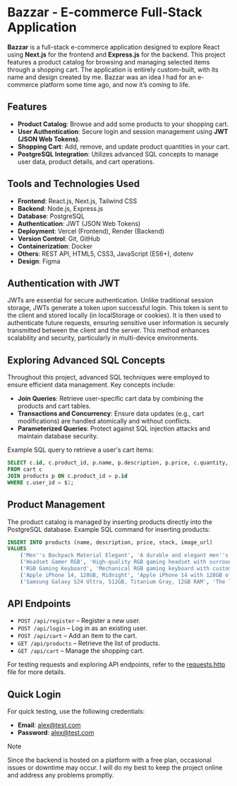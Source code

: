 # Bazzar - E-commerce Full-Stack Application

**Bazzar** is a full-stack e-commerce application designed to explore React using **Next.js** for the frontend and **Express.js** for the backend. This project features a product catalog for browsing and managing selected items through a shopping cart. The application is entirely custom-built, with its name and design created by me. Bazzar was an idea I had for an e-commerce platform some time ago, and now it’s coming to life.

## Features
- **Product Catalog**: Browse and add some products to your shopping cart.
- **User Authentication**: Secure login and session management using **JWT (JSON Web Tokens)**.
- **Shopping Cart**: Add, remove, and update product quantities in your cart.
- **PostgreSQL Integration**: Utilizes advanced SQL concepts to manage user data, product details, and cart operations.

## Tools and Technologies Used

- **Frontend**: React.js, Next.js, Tailwind CSS
- **Backend**: Node.js, Express.js
- **Database**: PostgreSQL
- **Authentication**: JWT (JSON Web Tokens)
- **Deployment**: Vercel (Frontend), Render (Backend)
- **Version Control**: Git, GitHub
- **Containerization**: Docker
- **Others**: REST API, HTML5, CSS3, JavaScript (ES6+), dotenv
- **Design**: Figma

## Authentication with JWT
JWTs are essential for secure authentication. Unlike traditional session storage, JWTs generate a token upon successful login. This token is sent to the client and stored locally (in localStorage or cookies). It is then used to authenticate future requests, ensuring sensitive user information is securely transmitted between the client and the server. This method enhances scalability and security, particularly in multi-device environments.

## Exploring Advanced SQL Concepts
Throughout this project, advanced SQL techniques were employed to ensure efficient data management. Key concepts include:
- **Join Queries**: Retrieve user-specific cart data by combining the products and cart tables.
- **Transactions and Concurrency**: Ensure data updates (e.g., cart modifications) are handled atomically and without conflicts.
- **Parameterized Queries**: Protect against SQL injection attacks and maintain database security.

Example SQL query to retrieve a user's cart items:

```sql
SELECT c.id, c.product_id, p.name, p.description, p.price, c.quantity, p.image_url
FROM cart c
JOIN products p ON c.product_id = p.id
WHERE c.user_id = $1;
```

## Product Management
The product catalog is managed by inserting products directly into the PostgreSQL database. Example SQL command for inserting products:

```sql
INSERT INTO products (name, description, price, stock, image_url)
VALUES 
    ('Men''s Backpack Material Elegant', 'A durable and elegant men''s backpack, perfect for everyday use.', 20.00, 150, 'images/backpack.png'),
    ('Headset Gamer RGB', 'High-quality RGB gaming headset with surround sound.', 50.00, 200, 'images/headset.png'),
    ('RGB Gaming Keyboard', 'Mechanical RGB gaming keyboard with customizable backlighting.', 100.00, 120, 'images/keyboard-gamer.png'),
    ('Apple iPhone 14, 128GB, Midnight', 'Apple iPhone 14 with 128GB of storage in Midnight color.', 880.00, 50, 'images/iphone.png'),
    ('Samsung Galaxy S24 Ultra, 512GB, Titanium Gray, 12GB RAM', 'The latest Samsung Galaxy S24 Ultra with 512GB storage and 12GB RAM, in Titanium Gray.', 1200.00, 30, 'images/sansungs24.png');
```

## API Endpoints

- `POST /api/register` – Register a new user.
- `POST /api/login` – Log in as an existing user.
- `POST /api/cart` – Add an item to the cart.
- `GET /api/products` – Retrieve the list of products.
- `GET /api/cart` – Manage the shopping cart.

For testing requests and exploring API endpoints, refer to the [requests.http](./requests.http) file for more details.

## Quick Login
For quick testing, use the following credentials:
- **Email**: alex@test.com
- **Password**: alex@test.com

> [!NOTE]  
> Since the backend is hosted on a platform with a free plan, occasional issues or downtime may occur. I will do my best to keep the project online and address any problems promptly.